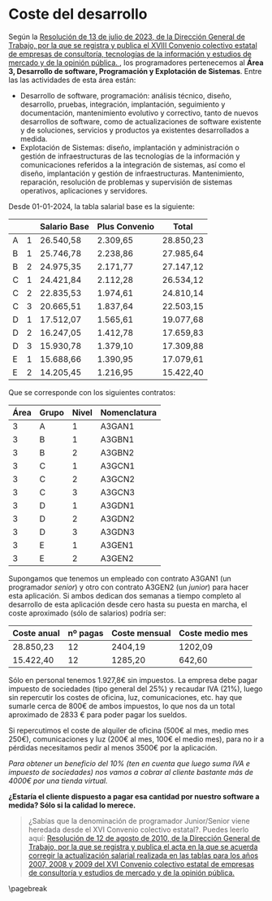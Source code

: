 # Coste del desarrollo

Según la [Resolución de 13 de julio de 2023, de la Dirección General de Trabajo, por la que se registra y publica el XVIII Convenio colectivo estatal de empresas de consultoría, tecnologías de la información y estudios de mercado y de la opinión pública. ](https://www.boe.es/eli/es/res/2023/07/13/(5)), los programadores pertenecemos al **Área 3, Desarrollo de software, Programación y Explotación de Sistemas**. Entre las las actividades de esta área están:

* Desarrollo de software, programación: análisis técnico, diseño, desarrollo, pruebas, integración, implantación, seguimiento y documentación, mantenimiento evolutivo y correctivo, tanto de nuevos desarrollos de software, como de actualizaciones de software existente y de soluciones, servicios y productos ya existentes desarrollados a medida.
* Explotación de Sistemas: diseño, implantación y administración o gestión de infraestructuras de las tecnologías de la información y comunicaciones referidos a la integración de sistemas, así como el diseño, implantación y gestión de infraestructuras. Mantenimiento, reparación, resolución de problemas y supervisión de sistemas operativos, aplicaciones y servidores.

Desde 01-01-2024, la tabla salarial base es la siguiente:


|     |     | Salario Base    |  Plus Convenio   |  Total   |
| --- | --- | --- | --- | --- |
| A   | 1   | 26.540,58 | 2.309,65 | 28.850,23 |
| B   | 1   | 25.746,78 | 2.238,86 | 27.985,64 |
| B   | 2   | 24.975,35 | 2.171,77 | 27.147,12 |
| C   | 1   | 24.421,84 | 2.112,28 | 26.534,12 |
| C   | 2   | 22.835,53 | 1.974,61 | 24.810,14 |
| C   | 3   | 20.665,51 | 1.837,64 | 22.503,15 |
| D   | 1   | 17.512,07 | 1.565,61 | 19.077,68 |
| D   | 2   | 16.247,05 | 1.412,78 | 17.659,83 |
| D   | 3   | 15.930,78 | 1.379,10 | 17.309,88 |
| E   | 1   | 15.688,66 | 1.390,95 | 17.079,61 |
| E   | 2   | 14.205,45 | 1.216,95 | 15.422,40 |


Que se corresponde con los siguientes contratos:

| Área | Grupo | Nivel | Nomenclatura |
| --- | --- | --- | --- |
| 3   | A   | 1   | A3GAN1 |
| 3   | B   | 1   | A3GBN1 |
| 3   | B   | 2   | A3GBN2 |
| 3   | C   | 1   | A3GCN1 |
| 3   | C   | 2   | A3GCN2 |
| 3   | C   | 3   | A3GCN3 |
| 3   | D   | 1   | A3GDN1 |
| 3   | D   | 2   | A3GDN2 |
| 3   | D   | 3   | A3GDN3 |
| 3   | E   | 1   | A3GEN1 |
| 3   | E   | 2   | A3GEN2 |


Supongamos que tenemos un empleado con contrato A3GAN1 (un programador *senior*) y otro con contrato A3GEN2 (un *junior*) para hacer esta aplicación. Si ambos dedican dos semanas a tiempo completo al desarrollo de esta aplicación desde cero hasta su puesta en marcha, el coste aproximado (sólo de salarios) podría ser:

| Coste anual | nº pagas | Coste mensual | Coste medio mes | 
|-----------|----|---------|--------|
| 28.850,23 | 12 | 2404,19 | 1202,09 |
| 15.422,40 | 12 | 1285,20 | 642,60 |

Sólo en personal tenemos 1.927,8€ sin impuestos. La empresa debe pagar impuesto de sociedades (tipo general del 25%) y recaudar IVA (21%), luego sin repercutir los costes de oficina, luz, comunicaciones, etc. hay que sumarle cerca de 800€ de ambos impuestos, lo que nos da un total aproximado de 2833 € para poder pagar los sueldos. 

Si repercutimos el coste de alquiler de oficina (500€ al mes, medio mes 250€), comunicaciones y luz (200€ al mes, 100€ el medio mes), para no ir a pérdidas necesitamos pedir al menos 3500€ por la aplicación.

*Para obtener un beneficio del 10% (ten en cuenta que luego suma IVA e impuesto de sociedades) nos vamos a cobrar al cliente bastante más de 4000€ por una tienda virtual.*

**¿Estaría el cliente dispuesto a pagar esa cantidad por nuestro software a medida? Sólo si la calidad lo merece.**

> ¿Sabías que la denominación de programador Junior/Senior viene heredada desde el XVI Convenio colectivo estatal?. Puedes leerlo aquí: [Resolución de 12 de agosto de 2010, de la Dirección General de Trabajo, por la que se registra y publica el acta en la que se acuerda corregir la actualización salarial realizada en las tablas para los años 2007, 2008 y 2009 del XVI Convenio colectivo estatal de empresas de consultoría y estudios de mercado y de la opinión pública.](https://www.boe.es/eli/es/res/2010/08/12/(1))


\pagebreak

